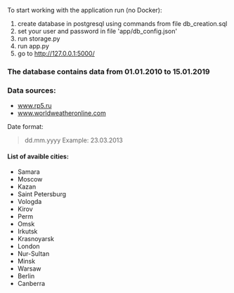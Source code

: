 To start working with the application run (no Docker):
  1. create database in postgresql using commands from file db_creation.sql
  2. set your user and password in file 'app/db_config.json'  
  3. run storage.py
  4. run app.py
  5. go to http://127.0.0.1:5000/


### The database contains data from **01.01.2010** to **15.01.2019**

### Data sources: 
- www.rp5.ru
- www.worldweatheronline.com


Date format: 
> dd.mm.yyyy
Example:
> 23.03.2013

#### List of avaible cities:
- Samara 
- Moscow
- Kazan
- Saint Petersburg
- Vologda
- Kirov
- Perm
- Omsk
- Irkutsk
- Krasnoyarsk
- London
- Nur-Sultan
- Minsk
- Warsaw
- Berlin
- Canberra
